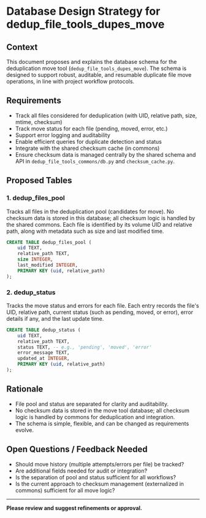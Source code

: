 # Database Design Strategy for dedup_file_tools_dupes_move

## Context
This document proposes and explains the database schema for the deduplication move tool (`dedup_file_tools_dupes_move`). The schema is designed to support robust, auditable, and resumable duplicate file move operations, in line with project workflow protocols.

## Requirements
- Track all files considered for deduplication (with UID, relative path, size, mtime, checksum)
- Track move status for each file (pending, moved, error, etc.)
- Support error logging and auditability
- Enable efficient queries for duplicate detection and status
- Integrate with the shared checksum cache (in commons)
- Ensure checksum data is managed centrally by the shared schema and API in `dedup_file_tools_commons/db.py` and `checksum_cache.py`.

## Proposed Tables


### 1. dedup_files_pool
Tracks all files in the deduplication pool (candidates for move). No checksum data is stored in this database; all checksum logic is handled by the shared commons. Each file is identified by its volume UID and relative path, along with metadata such as size and last modified time.

```sql
CREATE TABLE dedup_files_pool (
    uid TEXT,
    relative_path TEXT,
    size INTEGER,
    last_modified INTEGER,
    PRIMARY KEY (uid, relative_path)
);
```


### 2. dedup_status
Tracks the move status and errors for each file. Each entry records the file's UID, relative path, current status (such as pending, moved, or error), error details if any, and the last update time.

```sql
CREATE TABLE dedup_status (
    uid TEXT,
    relative_path TEXT,
    status TEXT, -- e.g., 'pending', 'moved', 'error'
    error_message TEXT,
    updated_at INTEGER,
    PRIMARY KEY (uid, relative_path)
);
```

## Rationale
- File pool and status are separated for clarity and auditability.
- No checksum data is stored in the move tool database; all checksum logic is handled by commons for deduplication and integration.
- The schema is simple, flexible, and can be changed as requirements evolve.

## Open Questions / Feedback Needed
- Should move history (multiple attempts/errors per file) be tracked?
- Are additional fields needed for audit or integration?
- Is the separation of pool and status sufficient for all workflows?
- Is the current approach to checksum management (externalized in commons) sufficient for all move logic?

---

**Please review and suggest refinements or approval.**
